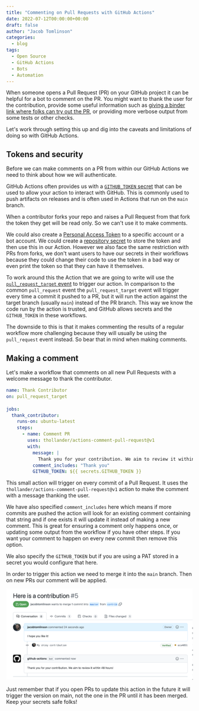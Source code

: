 ```yaml
---
title: "Commenting on Pull Requests with GitHub Actions"
date: 2022-07-12T00:00:00+00:00
draft: false
author: "Jacob Tomlinson"
categories:
  - blog
tags:
  - Open Source
  - GitHub Actions
  - Bots
  - Automation
---
```


When someone opens a Pull Request (PR) on your GitHub project it can be helpful for a bot to comment on the PR. You might want to thank the user for the contribution, provide some useful information such as [giving a binder link where folks can try out the PR](https://github.com/dask/dask-tutorial/pull/260#issuecomment-1181821332), or providing more verbose output from some tests or other checks.

Let's work through setting this up and dig into the caveats and limitations of doing so with GitHub Actions.

## Tokens and security

Before we can make comments on a PR from within our GitHub Actions we need to think about how we will authenticate.

GitHub Actions often provides us with a [`GITHUB_TOKEN` secret](https://docs.github.com/en/actions/security-guides/automatic-token-authentication) that can be used to allow your action to interact with GitHub. This is commonly used to push artifacts on releases and is often used in Actions that run on the `main` branch.

When a contributor forks your repo and raises a Pull Request from that fork the token they get will be read only. So we can't use it to make comments.

We could also create a [Personal Access Token](https://docs.github.com/en/authentication/keeping-your-account-and-data-secure/creating-a-personal-access-token) to a specific account or a bot account. We could create a [repository secret](https://docs.github.com/en/actions/security-guides/encrypted-secrets) to store the token and then use this in our Action. However we also face the same restriction with PRs from forks, we don't want users to have our secrets in their workflows because they could change their code to use the token in a bad way or even print the token so that they can have it themselves.

To work around this the Action that we are going to write will use the [`pull_request_target` event](https://docs.github.com/en/actions/using-workflows/events-that-trigger-workflows#pull_request_target) to trigger our action. In comparison to the common `pull_request` event the `pull_request_target` event will trigger every time a commit it pushed to a PR, but it will run the action against the target branch (usually `main`) instead of the PR branch. This way we know the code run by the action is trusted, and GitHub allows secrets and the `GITHUB_TOKEN` in these workflows.

The downside to this is that it makes commenting the results of a regular workflow more challenging because they will usually be using the `pull_request` event instead. So bear that in mind when making comments.

## Making a comment

Let's make a workflow that comments on all new Pull Requests with a welcome message to thank the contributor.

```yaml
name: Thank Contributor
on: pull_request_target

jobs:
  thank_contributor:
    runs-on: ubuntu-latest
    steps:
      - name: Comment PR
        uses: thollander/actions-comment-pull-request@v1
        with:
          message: |
            Thank you for your contribution. We aim to review it within 48 hours!
          comment_includes: "Thank you"
          GITHUB_TOKEN: ${{ secrets.GITHUB_TOKEN }}
```

This small action will trigger on every commit of a Pull Request. It uses the `thollander/actions-comment-pull-request@v1` action to make the comment with a message thanking the user.

We have also specified `comment_includes` here which means if more commits are pushed the action will look for an existing comment containing that string and if one exists it will update it instead of making a new comment. This is great for ensuring a comment only happens once, or updating some output from the workflow if you have other steps. If you want your comment to happen on every new commit then remove this option.

We also specify the `GITHUB_TOKEN` but if you are using a PAT stored in a secret you would configure that here.

In order to trigger this action we need to merge it into the `main` branch. Then on new PRs our comment will be applied.

![Bot comment showing up on new PR](6z7b5bD.png)

Just remember that if you open PRs to update this action in the future it will trigger the version on main, not the one in the PR until it has been merged. Keep your secrets safe folks!
